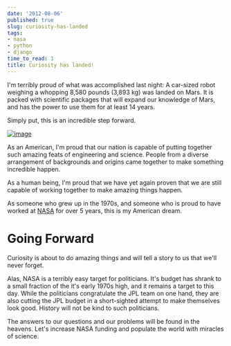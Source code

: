 ```yaml
---
date: '2012-08-06'
published: true
slug: curiosity-has-landed
tags:
- nasa
- python
- django
time_to_read: 1
title: Curiosity has landed!
---
```


I'm terribly proud of what was accomplished last night: A car-sized
robot weighing a whopping 8,580 pounds (3,893 kg) was landed on Mars. It
is packed with scientific packages that will expand our knowledge of
Mars, and has the power to use them for at least 14 years.

Simply put, this is an incredible step forward.

[![image](http://upload.wikimedia.org/wikipedia/commons/thumb/a/a9/Mars_Science_Laboratory_Curiosity_rover.jpg/800px-Mars_Science_Laboratory_Curiosity_rover.jpg)](http://en.wikipedia.org/wiki/File:Mars_Science_Laboratory_Curiosity_rover.jpg)

As an American, I'm proud that our nation is capable of putting
together such amazing feats of engineering and science. People from a
diverse arrangement of backgrounds and origins came together to make
something incredible happen.

As a human being, I'm proud that we have yet again proven that we are
still capable of working together to make amazing things happen.

As someone who grew up in the 1970s, and someone who is proud to have
worked at [NASA](http://www.nasa.gov) for over 5 years, this is my
American dream.

Going Forward
=============

Curiosity is about to do amazing things and will tell a story to us that
we'll never forget.

Alas, NASA is a terribly easy target for politicians. It's budget has
shrank to a small fraction of the it's early 1970s high, and it remains
a target to this day. While the politicians congratulate the JPL team on
one hand, they are also cutting the JPL budget in a short-sighted
attempt to make themselves look good. History will not be kind to such
politicians.

The answers to our questions and our problems will be found in the
heavens. Let's increase NASA funding and populate the world with
miracles of science.
